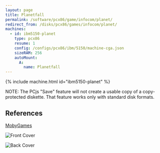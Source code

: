 ```yaml
---
layout: page
title: Planetfall
permalink: /software/pcx86/game/infocom/planet/
redirect_from: /disks/pcx86/games/infocom/planet/
machines:
  - id: ibm5150-planet
    type: pcx86
    resume: 1
    config: /configs/pcx86/ibm/5150/machine-cga.json
    sizeRAM: 256
    autoMount:
      A:
        name: Planetfall
---
```


{% include machine.html id="ibm5150-planet" %}

NOTE: The PCjs "Save" feature will not create a usable copy of a copy-protected diskette.  That feature
works only with standard disk formats.

References
----------

[MobyGames](https://www.mobygames.com/game/planetfall)

![Front Cover](https://www.mobygames.com/images/covers/l/1657-planetfall-dos-front-cover.jpg)

![Back Cover](https://www.mobygames.com/images/covers/l/1658-planetfall-dos-back-cover.jpg)
